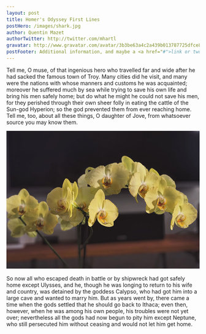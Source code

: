 ```yaml
---
layout: post
title: Homer's Odyssey First Lines
postHero: /images/shark.jpg
author: Quentin Mazet
authorTwitter: http://twitter.com/mhartl
gravatar: http://www.gravatar.com/avatar/3b3be63a4c2a439b013787725dfce802?d=identicon
postFooter: Additional information, and maybe a <a href="#">link or two</a>
---
```


Tell me, O muse, of that ingenious hero who travelled far and wide after he had sacked the famous town of Troy. Many cities did he visit, and many were the nations with whose manners and customs he was acquainted; moreover he suffered much by sea while trying to save his own life and bring his men safely home; but do what he might he could not save his men, for they perished through their own sheer folly in eating the cattle of the Sun-god Hyperion; so the god prevented them from ever reaching home. Tell me, too, about all these things, O daughter of Jove, from whatsoever source you may know them.

<img class="pull-left" src="/images/small/slide1.jpg"
     alt="flower">

So now all who escaped death in battle or by shipwreck had got safely home except Ulysses, and he, though he was longing to return to his wife and country, was detained by the goddess Calypso, who had got him into a large cave and wanted to marry him. But as years went by, there came a time when the gods settled that he should go back to Ithaca; even then, however, when he was among his own people, his troubles were not yet over; nevertheless all the gods had now begun to pity him except Neptune, who still persecuted him without ceasing and would not let him get home.





